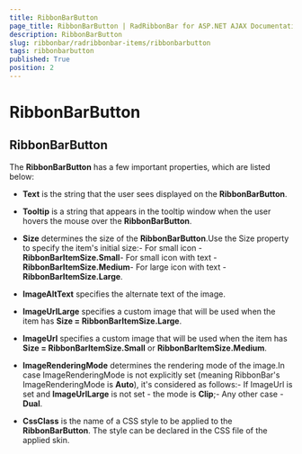 ```yaml
---
title: RibbonBarButton
page_title: RibbonBarButton | RadRibbonBar for ASP.NET AJAX Documentation
description: RibbonBarButton
slug: ribbonbar/radribbonbar-items/ribbonbarbutton
tags: ribbonbarbutton
published: True
position: 2
---
```


# RibbonBarButton



## RibbonBarButton

The **RibbonBarButton** has a few important properties, which are listed below:



* **Text** is the string that the user sees displayed on the **RibbonBarButton**.

* **Tooltip** is a string that appears in the tooltip window when the user hovers the mouse over the **RibbonBarButton**.

* **Size** determines the size of the **RibbonBarButton**.Use the Size property to specify the item's initial size:- For small icon - **RibbonBarItemSize.Small**- For small icon with text - **RibbonBarItemSize.Medium**- For large icon with text - **RibbonBarItemSize.Large**.

* **ImageAltText** specifies the alternate text of the image.

* **ImageUrlLarge** specifies a custom image that will be used when the item has **Size = RibbonBarItemSize.Large**.

* **ImageUrl** specifies a custom image that will be used when the item has **Size = RibbonBarItemSize.Small** or **RibbonBarItemSize.Medium**.

* **ImageRenderingMode** determines the rendering mode of the image.In case ImageRenderingMode is not explicitly set (meaning RibbonBar's ImageRenderingMode is **Auto**), it's considered as follows:- If ImageUrl is set and **ImageUrlLarge** is not set - the mode is **Clip**;- Any other case - **Dual**.

* **CssClass** is the name of a CSS style to be applied to the **RibbonBarButton**. The style can be declared in the CSS file of the applied skin.
